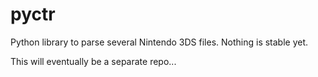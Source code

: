 # pyctr

Python library to parse several Nintendo 3DS files. Nothing is stable yet.

This will eventually be a separate repo...
